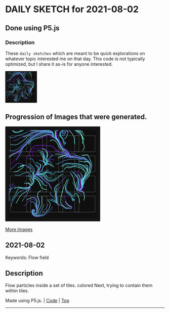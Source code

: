 # DAILY SKETCH for 2021-08-02

## Done using P5.js

### Description

These `daily sketches` which are meant to be quick explorations     on whatever topic interested me on that day. This code is not typically optimized, but I share it as-is     for anyone interested.

<img src = 'images/keep_2021-08-04-22-23-31.png' width = '100'> 

## Progression of Images that were generated.

<img src = 'images/keep_2021-08-04-22-23-31.png' width = '300'> 


[More Images](2021-08-02/images) 


 ## 2021-08-02
Keywords: Flow field
 

## Description 

 Flow particles inside a set of tiles. colored
 Next, trying to contain them within tiles. 

Made using P5.js. | [Code](2021/2021-08-02/) | [Top](#daily-sketches) 

-----

